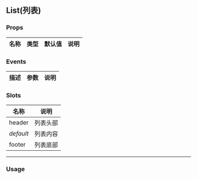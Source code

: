 List(列表)
-
### <a name="props">Props</a>
|名称|类型|默认值|说明|
|---|---|---|---|


### <a name="events">Events</a>
|描述|参数|说明|
|---|---|---|


### <a name="slots">Slots</a>
|名称|说明|
|---|---|
|header|列表头部|
|*default*|列表内容|
|footer|列表底部|

***
### <a name="usage">Usage</a>

